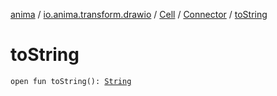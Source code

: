 [anima](../../../index.md) / [io.anima.transform.drawio](../../index.md) / [Cell](../index.md) / [Connector](index.md) / [toString](./to-string.md)

# toString

`open fun toString(): `[`String`](https://kotlinlang.org/api/latest/jvm/stdlib/kotlin/-string/index.html)